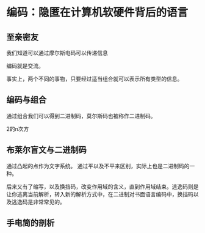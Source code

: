 # 编码：隐匿在计算机软硬件背后的语言

## 至亲密友

我们知道可以通过摩尔斯电码可以传递信息

编码就是交流。

事实上，两个不同的事物，只要经过适当组合就可以表示所有类型的信息。

## 编码与组合

通过组合我们可以得到二进制码，莫尔斯码也被称作二进制码。

2的n次方

## 布莱尔盲文与二进制码

通过凸起的点作为文字系统。
通过平以及不平来区别，实际上也是二进制码的一种。

后来又有了缩写，以及换挡码，改变作用域的含义，直到作用域结束。逃逸码则是让你逃离当前解析，转入新的解析方式中，在二进制对书面语言编码中，换挡码以及逃逸码是非常常见的。

## 手电筒的剖析

